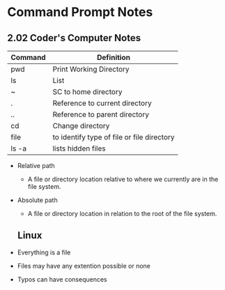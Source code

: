 # Command Prompt Notes
## 2.02 Coder's Computer Notes

Command | Definition 
--------|-----------
pwd | Print Working Directory
ls | List
~ | SC to home directory
. | Reference to current directory
.. | Reference to parent directory
cd | Change directory
file | to identify type of file or file directory
ls -a | lists hidden files

- Relative path
  - A file or directory location relative to where we currently are in the file system.
- Absolute path
  - A file or directory location in relation to the root of the file system.
  
  
  ## Linux
  
- Everything is a file
- Files may have any extention possible or none
- Typos can have consequences


